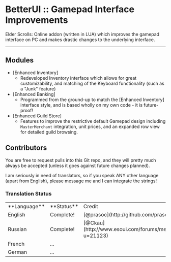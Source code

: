 # BetterUI :: Gamepad Interface Improvements
Elder Scrolls: Online addon (written in LUA) which improves the gamepad interface on PC and makes drastic changes to the underlying interface.


---

## Modules
* [Enhanced Inventory]
  * Redeveloped Inventory interface which allows for great customizability, and matching of the Keyboard functionality (such as a "Junk" feature)
* [Enhanced Banking]
  * Programmed from the ground-up to match the [Enhanced Inventory] interface style, and is based wholly on my own code - it is future-proof!
* [Enhanced Guild Store]
  * Features to improve the restrictive default Gamepad design including `MasterMerchant` integration, unit prices, and an expanded row view for detailed 
  guild browsing.


## Contributors

You are free to request pulls into this Git repo, and they will pretty much always be accepted (unless it goes against future changes planned). 

I am seriously in need of translators, so if you speak ANY other language (apart from English), please message me and I can integrate the strings!

### Translation Status

<table>
    <tr>
        <td>**Language**</td>
		<td>**Status**</td>
		<td>Credit</td>
    </tr>
	<tr>
		<td>English</td>
		<td>Complete!</td>
		<td>[@prasoc](http://github.com/prasoc)
	</tr>
	<tr>
		<td>Russian</td>
		<td>Complete!</td>
		<td>[@Ckau](http://www.esoui.com/forums/member.php?u=21123)
	</tr>
	<tr>
		<td>French</td>
		<td>...</td>
		<td></td>
	</tr>
	<tr>
		<td>German</td>
		<td>...</td>
		<td></td>
	</tr>
</table>